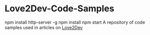 # Love2Dev-Code-Samples
npm install http-server -g
npm install
npm start
A repository of code samples used in articles on [Love2Dev](https://love2dev.com/blog/)
